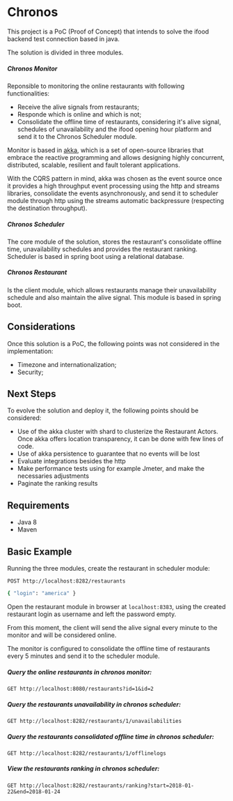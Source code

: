 # Chronos
This project is a PoC (Proof of Concept) that intends to solve the ifood backend test connection based in java.

The solution is divided in three modules.

##### Chronos Monitor
Reponsible to monitoring the online restaurants with following functionalities:
- Receive the alive signals from restaurants;
- Responde which is online and which is not;
- Consolidate the offline time of restaurants, considering it's alive signal,    schedules of unavailability and the ifood opening hour platform and send it to the Chronos Scheduler module.

Monitor is based in [akka](http://akka.io), which is a set of open-source libraries that embrace the reactive programming and allows designing highly concurrent, distributed, scalable, resilient and fault tolerant applications.

With the CQRS pattern in mind, akka was chosen as the event source once it provides a high throughput event processing using the http and streams libraries, consolidate the events asynchronously, and send it to scheduler module through http using the streams automatic backpressure (respecting the destination throughput).

##### Chronos Scheduler
The core module of the solution, stores the restaurant's consolidate offline time, unavailability schedules and provides the restaurant ranking. Scheduler is based in spring boot using a relational database.

##### Chronos Restaurant
Is the client module, which allows restaurants manage their unavailability schedule and also maintain the alive signal. This module is based in spring boot.

## Considerations
Once this solution is a PoC, the following points was not considered in the implementation:
- Timezone and internationalization;
- Security;

## Next Steps
To evolve the solution and deploy it, the following points should be considered:
- Use of the akka cluster with shard to clusterize the Restaurant Actors. Once akka offers location transparency, it can be done with few lines of code.
- Use of akka persistence to guarantee that no events will be lost
- Evaluate integrations besides the http
- Make performance tests using for example Jmeter, and make the necessaries adjustments
- Paginate the ranking results

## Requirements
- Java 8
- Maven

## Basic Example

Running the three modules, create the restaurant in scheduler module:

`POST http://localhost:8282/restaurants`
```sh
{ "login": "america" }
```

Open the restaurant module in browser at `localhost:8383`, using the created restaurant login as username and left the password empty.

From this moment, the client will send the alive signal every minute to the monitor and will be considered online.

The monitor is configured to consolidate the offline time of restaurants every 5 minutes and send it to the scheduler module.

##### Query the online restaurants in chronos monitor:
`GET http://localhost:8080/restaurants?id=1&id=2`

##### Query the restaurants unavailability in chronos scheduler:
`GET http://localhost:8282/restaurants/1/unavailabilities`

##### Query the restaurants consolidated offline time in chronos scheduler:
`GET http://localhost:8282/restaurants/1/offlinelogs`

##### View the restaurants ranking in chronos scheduler:
`GET http://localhost:8282/restaurants/ranking?start=2018-01-22&end=2018-01-24`
